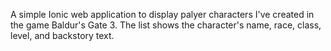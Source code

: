 A simple Ionic web application to display palyer characters I've created in the game Baldur's Gate 3. The list shows the character's name, race, class, level, and backstory text.
